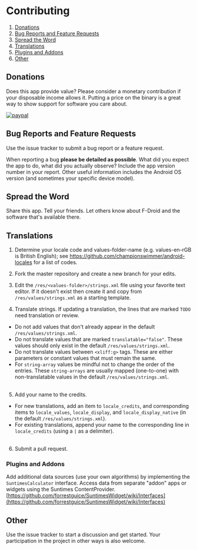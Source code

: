 # Contributing

1. [Donations](#donations)
2. [Bug Reports and Feature Requests](#bug-reports-and-feature-requests)
3. [Spread the Word](#spread-the-word)
4. [Translations](#translations)
5. [Plugins and Addons](#plugins-and-addons)
6. [Other](#other)

## Donations

Does this app provide value? Please consider a monetary contribution if your disposable income allows it. Putting a price on the binary is a great way to show support for software you care about.

<a href="https://www.paypal.com/cgi-bin/webscr?cmd=_s-xclick&amp;hosted_button_id=NZJ5FJBCKY6K2"><img src="/SuntimesWidget/assets/images/PP_logo_h_150x38.png" alt="paypal" /></a>

## Bug Reports and Feature Requests
Use the issue tracker to submit a bug report or a feature request.

When reporting a bug **please be detailed as possible**. What did you expect the app to do, what did you actually observe? Include the app version number in your report. Other useful information includes the Android OS version (and sometimes your specific device model).

## Spread the Word
Share this app. Tell your friends. Let others know about F-Droid and the software that's available there.

## Translations

 1. Determine your locale code and values-folder-name (e.g. values-en-rGB is British English); see https://github.com/championswimmer/android-locales for a list of codes.

 2. Fork the master repository and create a new branch for your edits.

 3. Edit the `/res/<values-folder>/strings.xml` file using your favorite text editor. If it doesn't exist then create it and copy from `/res/values/strings.xml` as a starting template.

 4. Translate strings. If updating a translation, the lines that are marked `TODO` need translation or review.
   * Do not add values that don't already appear in the default `/res/values/strings.xml`.
   * Do not translate values that are marked `translatable="false"`. These values should only exist in the default `/res/values/strings.xml`.
   * Do not translate values between `<xliff:g>` tags. These are either parameters or constant values that must remain the same.
   * For `string-array` values be mindful not to change the order of the entries. These `string-arrays` are usually mapped (one-to-one) with non-translatable values in the default `/res/values/strings.xml`.
<br /><br />
 5. Add your name to the credits.
  * For new translations, add an item to `locale_credits`, and corresponding items to `locale_values`, `locale_display`, and `locale_display_native` (in the default `/res/values/strings.xml`).
  * For existing translations, append your name to the corresponding line in `locale_credits` (using a `|` as a delimiter).
  <br /><br />
 6. Submit a pull request.

### Plugins and Addons
Add additional data sources (use your own algorithms) by implementing the `SuntimesCalculator` interface.
Access data from separate "addon" apps or widgets using the Suntimes ContentProvider. [https://github.com/forrestguice/SuntimesWidget/wiki/Interfaces](https://github.com/forrestguice/SuntimesWidget/wiki/Interfaces)

## Other
Use the issue tracker to start a discussion and get started. Your participation in the project in other ways is also welcome.
